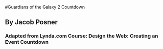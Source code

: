 #Guardians of the Galaxy 2 Countdown 
## By Jacob Posner
### Adapted from Lynda.com Course: Design the Web: Creating an Event Countdown